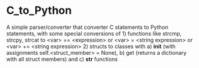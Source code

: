 # C_to_Python
A simple parser/converter that converter C statements to Python statements, with some special conversions of 1) functions like strcmp, strcpy, strcat to &lt;var> == &lt;expression> or &lt;var> = &lt;string expression> or &lt;var> += &lt;string expression> 2) structs to classes with a) __init__ (with assignments self.&lt;struct_member> = None), b) get (returns a dictionary with all struct members) and c) __str__ functions
